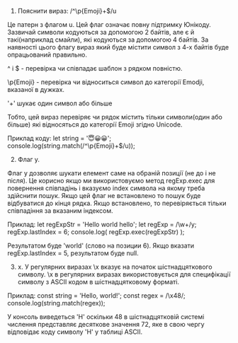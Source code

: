 1. Пояснити вираз: /^\p{Emoji}+$/u

Це патерн з флагом u. Цей флаг означає повну підтримку Юнікоду. 
Зазвичай символи кодуються за допомогою 2 байтів, але є й такі(наприклад смайли), які кодуються за допомогою 4 байтів.
За наявності цього флагу вираз який буде містити символ з 4-х байтів буде опрацьований правильно.

^ і $ - перевірка чи співпадає шаблон з рядком повністю.

\p{Emoji} - перевірка чи відноситься символ до категорії Emodji, вказаної в дужках.

'+' шукає один символ або більше

Тобто, цей вираз перевіряє чи рядок містить тільки символи(один або більше) які відносяться до категорії Emoji згідно Unicode.

Приклад коду:
let string = '😇😀😀';
console.log(string.match(/^\p{Emoji}+$/u));



2. Флаг y.

Флаг y дозволяє шукати елемент саме на обраній позиції (не до і не після).
Це корисно якщо ми використовуємо метод regExp.exec для повернення співпадінь і вказуємо index символа на якому треба здійснити пошук.
Якщо цей флаг не встановлено то пошук буде відбуватися до кінця рядка.
Якщо встановлено, то перевіряється тільки співпадіння за вказаним індексом.

Приклад:
let regExpStr = 'Hello world hello';
let regExp = /\w+/y;
regExp.lastIndex = 6;
console.log( regExp.exec(regExpStr) );

Результатом буде 'world' (слово на позиции 6). Якщо вказати regExp.lastIndex = 5, результатом буде null.



3. x.
У регулярних виразах \x вказує на початок шістнадцяткового символу.
\x в регулярних виразах використовується для специфікації символу з ASCII кодом в шістнадцятковому форматі.

Приклад:
const string = 'Hello, world!'; 
const regex = /\x48/;
console.log(string.match(regex)); 

У консоль виведеться 'H' оскільки 48 в шістнадцятковій системі числення представляє десяткове значення 72, яке в свою чергу відповідає коду символу 'H' у таблиці ASCII.